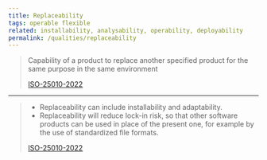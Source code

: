 ```yaml
---
title: Replaceability
tags: operable flexible
related: installability, analysability, operability, deployability
permalink: /qualities/replaceability
---
```


>Capability of a product to replace another specified product for the same purpose in the same environment
>
>[ISO-25010-2022](/references/#iso-25010-2022)

<hr class="with-no-margin"/>


>* Replaceability can include installability and adaptability. 
>* Replaceability will reduce lock-in risk, so that other software products can be used in place of the present one, for example by the use of standardized file formats.
>
>[ISO-25010-2022](/references/#iso-25010-2022)

